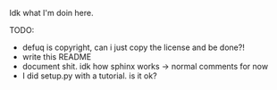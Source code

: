 Idk what I'm doin here.

TODO: 
 - defuq is copyright, can i just copy the license and be done?!
 - write this README
 - document shit. idk how sphinx works -> normal comments for now
 - I did setup.py with a tutorial. is it ok?